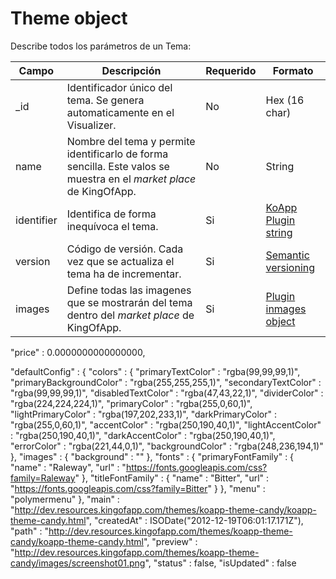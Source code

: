 # Theme object

Describe todos los parámetros de un Tema:

| Campo | Descripción                                                                | Requerido | Formato       |
| ----- | -------------------------------------------------------------------------- | --------- | ------------- |
| _id   | Identificador único del tema. Se genera automaticamente en el Visualizer.  | No        | Hex (16 char) |
| name  | Nombre del tema y permite identificarlo de forma sencilla. Este valos se muestra en el *market place* de KingOfApp. | No | String |
| identifier | Identifica de forma inequívoca el tema.                               | Si        | [KoApp Plugin string](spanish/objects/koapp-plugin-string.md) |
| version | Código de versión. Cada vez que se actualiza el tema ha de incrementar. | Si | [Semantic versioning](http://semver.org/) |
| images | Define todas las imagenes que se mostrarán del tema dentro del *market place* de KingOfApp. | Si | [Plugin inmages object](spanish/objects/plugin-images-object.md) |

"price" : 0.0000000000000000,

"defaultConfig" : {
    "colors" : {
        "primaryTextColor" : "rgba(99,99,99,1)",
        "primaryBackgroundColor" : "rgba(255,255,255,1)",
        "secondaryTextColor" : "rgba(99,99,99,1)",
        "disabledTextColor" : "rgba(47,43,22,1)",
        "dividerColor" : "rgba(224,224,224,1)",
        "primaryColor" : "rgba(255,0,60,1)",
        "lightPrimaryColor" : "rgba(197,202,233,1)",
        "darkPrimaryColor" : "rgba(255,0,60,1)",
        "accentColor" : "rgba(250,190,40,1)",
        "lightAccentColor" : "rgba(250,190,40,1)",
        "darkAccentColor" : "rgba(250,190,40,1)",
        "errorColor" : "rgba(221,44,0,1)",
        "backgroundColor" : "rgba(248,236,194,1)"
    },
    "images" : {
        "background" : ""
    },
    "fonts" : {
        "primaryFontFamily" : {
            "name" : "Raleway",
            "url" : "https://fonts.googleapis.com/css?family=Raleway"
        },
        "titleFontFamily" : {
            "name" : "Bitter",
            "url" : "https://fonts.googleapis.com/css?family=Bitter"
        }
    },
    "menu" : "polymermenu"
},
"main" : "http://dev.resources.kingofapp.com/themes/koapp-theme-candy/koapp-theme-candy.html",
"createdAt" : ISODate("2012-12-19T06:01:17.171Z"),
"path" : "http://dev.resources.kingofapp.com/themes/koapp-theme-candy/koapp-theme-candy.html",
"preview" : "http://dev.resources.kingofapp.com/themes/koapp-theme-candy/images/screenshot01.png",
"status" : false,
"isUpdated" : false
